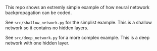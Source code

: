 This repo shows an extremly simple example of how neural netowork backpropagation can be coded.

See `src/shallow_network.py` for the simplist example. This is a shallow network so it contains no hidden layers.

See `src/deep_network.py` for a more complex example. This is a deep network with one hidden layer.
